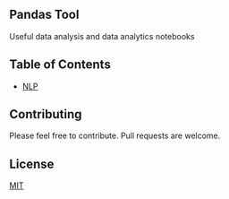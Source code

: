 ## Pandas Tool
Useful data analysis and data analytics notebooks




## Table of Contents

- [NLP](./NLP/)

## Contributing
Please feel free to contribute. Pull requests are welcome.

## License
[MIT](https://choosealicense.com/licenses/mit/)
